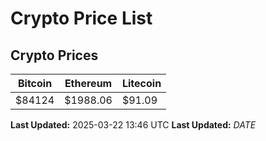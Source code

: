 # Crypto Price List

## Crypto Prices
| Bitcoin | Ethereum | Litecoin |
| ------- | -------- | -------- |
| $84124 | $1988.06 | $91.09 |
**Last Updated:** 2025-03-22 13:46 UTC
**Last Updated:** $DATE$
